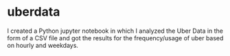 # uberdata
I created a Python jupyter notebook in which I analyzed the Uber Data in the form of a CSV file and got the results for the frequency/usage of uber based on hourly and weekdays.
